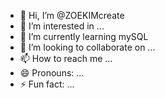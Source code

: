 - 👋 Hi, I’m @ZOEKIMcreate
- 👀 I’m interested in ...
- 🌱 I’m currently learning mySQL
- 💞️ I’m looking to collaborate on ...
- 📫 How to reach me ...
- 😄 Pronouns: ...
- ⚡ Fun fact: ...

<!---
ZOEKIMcreate/ZOEKIMcreate is a ✨ special ✨ repository because its `README.md` (this file) appears on your GitHub profile.
You can click the Preview link to take a look at your changes.
--->
